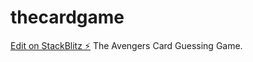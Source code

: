 # thecardgame

[Edit on StackBlitz ⚡️](https://stackblitz.com/edit/thecardgame)
The Avengers Card Guessing Game. 
